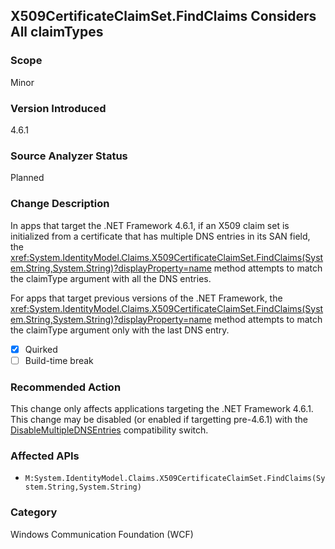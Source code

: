 ## X509CertificateClaimSet.FindClaims Considers All claimTypes

### Scope
Minor

### Version Introduced
4.6.1

### Source Analyzer Status
Planned

### Change Description

In apps that target the .NET Framework 4.6.1, if an X509 claim set is
initialized from a certificate that has multiple DNS entries in its SAN field, the
<xref:System.IdentityModel.Claims.X509CertificateClaimSet.FindClaims(System.String,System.String)?displayProperty=name>
method attempts to match the claimType argument with all the DNS entries.

For apps that target previous versions of the .NET Framework, the
<xref:System.IdentityModel.Claims.X509CertificateClaimSet.FindClaims(System.String,System.String)?displayProperty=name>
method attempts to match the claimType argument only with the last DNS entry.

- [x] Quirked
- [ ] Build-time break

### Recommended Action

This change only affects applications targeting the .NET Framework 4.6.1. This
change may be disabled (or enabled if targetting pre-4.6.1) with the
[DisableMultipleDNSEntries](~/docs/framework/migration-guide/mitigation-x509certificateclaimset-findclaims-method.md#mitigation)
compatibility switch.

### Affected APIs
* `M:System.IdentityModel.Claims.X509CertificateClaimSet.FindClaims(System.String,System.String)`

### Category
Windows Communication Foundation (WCF)

<!-- breaking change id: 143 -->
